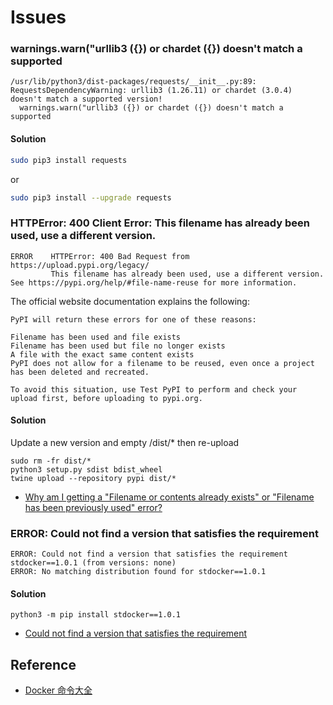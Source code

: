 # Issues

### warnings.warn("urllib3 ({}) or chardet ({}) doesn't match a supported

```
/usr/lib/python3/dist-packages/requests/__init__.py:89: RequestsDependencyWarning: urllib3 (1.26.11) or chardet (3.0.4) doesn't match a supported version!
  warnings.warn("urllib3 ({}) or chardet ({}) doesn't match a supported
```

#### Solution

```bash
sudo pip3 install requests
```
or
```bash
sudo pip3 install --upgrade requests
```

### HTTPError: 400 Client Error: This filename has already been used, use a different version.

```
ERROR    HTTPError: 400 Bad Request from https://upload.pypi.org/legacy/                                                                                                                                                           
         This filename has already been used, use a different version. See https://pypi.org/help/#file-name-reuse for more information. 
```
The official website documentation explains the following:
```
PyPI will return these errors for one of these reasons:

Filename has been used and file exists
Filename has been used but file no longer exists
A file with the exact same content exists
PyPI does not allow for a filename to be reused, even once a project has been deleted and recreated.

To avoid this situation, use Test PyPI to perform and check your upload first, before uploading to pypi.org.
```

#### Solution

Update a new version and empty /dist/* then re-upload

```shell
sudo rm -fr dist/*
python3 setup.py sdist bdist_wheel
twine upload --repository pypi dist/*
```

* [Why am I getting a "Filename or contents already exists" or "Filename has been previously used" error?](https://pypi.org/help/#file-name-reuse)


### ERROR: Could not find a version that satisfies the requirement

```
ERROR: Could not find a version that satisfies the requirement stdocker==1.0.1 (from versions: none)
ERROR: No matching distribution found for stdocker==1.0.1
```

#### Solution

```shell
python3 -m pip install stdocker==1.0.1
```

* [Could not find a version that satisfies the requirement <package>](https://stackoverflow.com/questions/32302379/could-not-find-a-version-that-satisfies-the-requirement-package)


## Reference

* [Docker 命令大全](https://www.runoob.com/docker/docker-command-manual.html)

